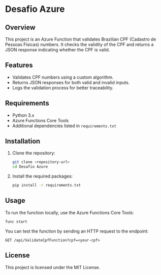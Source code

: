 # Desafio Azure

## Overview
This project is an Azure Function that validates Brazilian CPF (Cadastro de Pessoas Físicas) numbers. It checks the validity of the CPF and returns a JSON response indicating whether the CPF is valid.

## Features
- Validates CPF numbers using a custom algorithm.
- Returns JSON responses for both valid and invalid inputs.
- Logs the validation process for better traceability.

## Requirements
- Python 3.x
- Azure Functions Core Tools
- Additional dependencies listed in `requirements.txt`

## Installation
1. Clone the repository:
   ```bash
   git clone <repository-url>
   cd Desafio Azure
   ```

2. Install the required packages:
   ```bash
   pip install -r requirements.txt
   ```

## Usage
To run the function locally, use the Azure Functions Core Tools:
```bash
func start
```

You can test the function by sending an HTTP request to the endpoint:
```
GET /api/ValidateCpfFunction?cpf=<your-cpf>
```

## License
This project is licensed under the MIT License.
